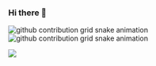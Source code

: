 ### Hi there 👋

![github contribution grid snake animation](https://raw.githubusercontent.com/SaraAghamiri/SaraAghamiri/output/github-contribution-grid-snake-dark.svg#gh-dark-mode-only)
![github contribution grid snake animation](https://raw.githubusercontent.com/SaraAghamiri/SaraAghamiri/output/github-contribution-grid-snake.svg#gh-light-mode-only)


![](https://komarev.com/ghpvc/?username=SaraAghamiri)




<!--
**SaraAghamiri/SaraAghamiri** is a ✨ _special_ ✨ repository because its `README.md` (this file) appears on your GitHub profile.

Here are some ideas to get you started:

- 🔭 I’m currently working on ...
- 🌱 I’m currently learning ...
- 👯 I’m looking to collaborate on ...
- 🤔 I’m looking for help with ...
- 💬 Ask me about ...
- 📫 How to reach me: ...
- 😄 Pronouns: ...
- ⚡ Fun fact: ...
-->

